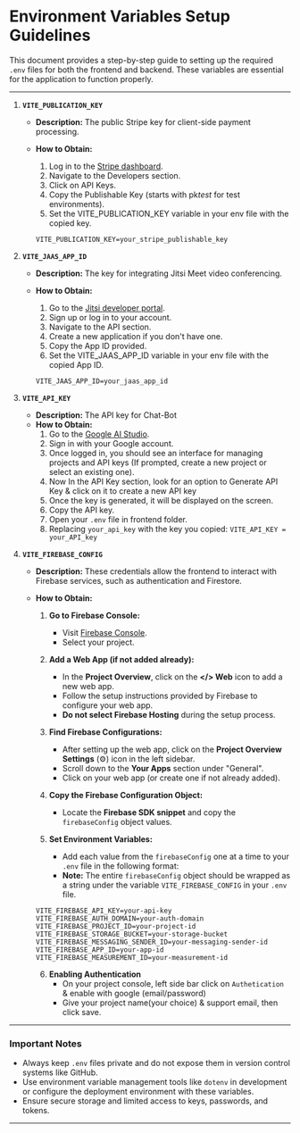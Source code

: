 # Environment Variables Setup Guidelines

This document provides a step-by-step guide to setting up the required `.env` files for both the frontend and backend. These variables are essential for the application to function properly.

---

1. **`VITE_PUBLICATION_KEY`**

   - **Description:** The public Stripe key for client-side payment processing.
   - **How to Obtain:**

     1. Log in to the [Stripe dashboard](https://dashboard.stripe.com/).
     2. Navigate to the Developers section.
     3. Click on API Keys.
     4. Copy the Publishable Key (starts with pk*test* for test environments).
     5. Set the VITE_PUBLICATION_KEY variable in your env file with the copied key.

     `VITE_PUBLICATION_KEY=your_stripe_publishable_key`

2. **`VITE_JAAS_APP_ID`**

   - **Description:** The key for integrating Jitsi Meet video conferencing.
   - **How to Obtain:**

     1. Go to the [Jitsi developer portal](https://jaas.8x8.vc/).
     2. Sign up or log in to your account.
     3. Navigate to the API section.
     4. Create a new application if you don't have one.
     5. Copy the App ID provided.
     6. Set the VITE_JAAS_APP_ID variable in your env file with the copied App ID.

     `VITE_JAAS_APP_ID=your_jaas_app_id`

3. **`VITE_API_KEY`**

   - **Description:** The API key for Chat-Bot
   - **How to Obtain:**
     1. Go to the [Google AI Studio](https://aistudio.google.com/app/apikey).
     2. Sign in with your Google account.
     3. Once logged in, you should see an interface for managing projects and API keys (If prompted, create a new project or select an existing one).
     4. Now In the API Key section, look for an option to Generate API Key & click on it to create a new API key
     5. Once the key is generated, it will be displayed on the screen.
     6. Copy the API key.
     7. Open your `.env` file in frontend folder.
     8. Replacing `your_api_key` with the key you copied:
        `VITE_API_KEY = your_API_key`

4. **`VITE_FIREBASE_CONFIG`**

   - **Description:** These credentials allow the frontend to interact with Firebase services, such as authentication and Firestore.

   - **How to Obtain:**

     1. **Go to Firebase Console:**

        - Visit [Firebase Console](https://console.firebase.google.com/).
        - Select your project.

     2. **Add a Web App (if not added already):**

        - In the **Project Overview**, click on the **</> Web** icon to add a new web app.
        - Follow the setup instructions provided by Firebase to configure your web app.
        - **Do not select Firebase Hosting** during the setup process.

     3. **Find Firebase Configurations:**

        - After setting up the web app, click on the **Project Overview Settings** (⚙️) icon in the left sidebar.
        - Scroll down to the **Your Apps** section under "General".
        - Click on your web app (or create one if not already added).

     4. **Copy the Firebase Configuration Object:**

        - Locate the **Firebase SDK snippet** and copy the `firebaseConfig` object values.

     5. **Set Environment Variables:**
        - Add each value from the `firebaseConfig` one at a time to your `.env` file in the following format:
        - **Note:** The entire `firebaseConfig` object should be wrapped as a string under the variable `VITE_FIREBASE_CONFIG` in your `.env` file.

     ```
     VITE_FIREBASE_API_KEY=your-api-key
     VITE_FIREBASE_AUTH_DOMAIN=your-auth-domain
     VITE_FIREBASE_PROJECT_ID=your-project-id
     VITE_FIREBASE_STORAGE_BUCKET=your-storage-bucket
     VITE_FIREBASE_MESSAGING_SENDER_ID=your-messaging-sender-id
     VITE_FIREBASE_APP_ID=your-app-id
     VITE_FIREBASE_MEASUREMENT_ID=your-measurement-id
     ```

     6. **Enabling Authentication**
        - On your project console, left side bar click on `Authetication` & enable with google (email/password)
        - Give your project name(your choice) & support email, then click save.

---

### **Important Notes**

- Always keep `.env` files private and do not expose them in version control systems like GitHub.
- Use environment variable management tools like `dotenv` in development or configure the deployment environment with these variables.
- Ensure secure storage and limited access to keys, passwords, and tokens.

---

